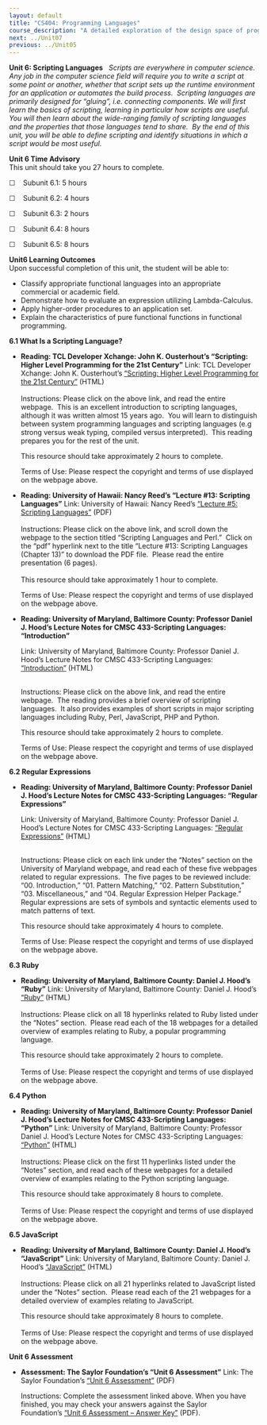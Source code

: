 ```yaml
---
layout: default
title: "CS404: Programming Languages"
course_description: "A detailed exploration of the design space of programming languages, including the functional, imperative, logic and object-oriented programming languages."
next: ../Unit07
previous: ../Unit05
---
```

**Unit 6: Scripting Languages** <span id="6"></span> 
*Scripts are everywhere in computer science.  Any job in the computer
science field will require you to write a script at some point or
another, whether that script sets up the runtime environment for an
application or automates the build process.  Scripting languages are
primarily designed for “gluing”, i.e. connecting components. We will
first learn the basics of scripting, learning in particular how scripts
are useful.  You will then learn about the wide-ranging family of
scripting languages and the properties that those languages tend to
share.  By the end of this unit, you will be able to define scripting
and identify situations in which a script would be most useful.*

**Unit 6 Time Advisory**  
This unit should take you 27 hours to complete.  
  
 ☐    Subunit 6.1: 5 hours  
  
 ☐    Subunit 6.2: 4 hours  
  
 ☐    Subunit 6.3: 2 hours  
  
 ☐    Subunit 6.4: 8 hours  
  
 ☐    Subunit 6.5: 8 hours

**Unit6 Learning Outcomes**  
Upon successful completion of this unit, the student will be able to:  
-   Classify appropriate functional languages into an appropriate
    commercial or academic field.
-   Demonstrate how to evaluate an expression utilizing Lambda-Calculus.
-   Apply higher-order procedures to an application set.
-   Explain the characteristics of pure functional functions in
    functional programming.

**6.1 What Is a Scripting Language?** <span id="6.1"></span> 
-   **Reading: TCL Developer Xchange: John K. Ousterhout’s “Scripting:
    Higher Level Programming for the 21st Century”**
    Link: TCL Developer Xchange: John K. Ousterhout’s [“Scripting:
    Higher Level Programming for the 21st
    Century”](http://www.tcl.tk/doc/scripting.html) (HTML)  
        
     Instructions: Please click on the above link, and read the entire
    webpage.  This is an excellent introduction to scripting languages,
    although it was written almost 15 years ago.  You will learn to
    distinguish between system programming languages and scripting
    languages (e.g strong versus weak typing, compiled versus
    interpreted).  This reading prepares you for the rest of the unit.  
      
     This resource should take approximately 2 hours to complete.  
      
     Terms of Use: Please respect the copyright and terms of use
    displayed on the webpage above.

-   **Reading: University of Hawaii: Nancy Reed’s “Lecture \#13:
    Scripting Languages”**
    Link: University of Hawaii: Nancy Reed’s [“Lecture \#5: Scripting
    Languages”](http://www2.hawaii.edu/~nreed/ics313/notes.html) (PDF)  
        
     Instructions: Please click on the above link, and scroll down the
    webpage to the section titled “Scripting Languages and Perl.”  Click
    on the “pdf” hyperlink next to the title “Lecture \#13: Scripting
    Languages (Chapter 13)” to download the PDF file.  Please read the
    entire presentation (6 pages).    
        
     This resource should take approximately 1 hour to complete.  
      
     Terms of Use: Please respect the copyright and terms of use
    displayed on the webpage above.

-   **Reading: University of Maryland, Baltimore County: Professor
    Daniel J. Hood’s Lecture Notes for CMSC 433-Scripting Languages:
    “Introduction”**

    Link: University of Maryland, Baltimore County: Professor Daniel J.
    Hood’s Lecture Notes for CMSC 433-Scripting Languages:
    [“Introduction”](http://userpages.umbc.edu/~dhood2/courses/cmsc433/spring2012/?section=Notes&topic=Introduction&notes=00)
    (HTML)

       
     Instructions: Please click on the above link, and read the entire
    webpage.  The reading provides a brief overview of scripting
    languages.  It also provides examples of short scripts in major
    scripting languages including Ruby, Perl, JavaScript, PHP and
    Python.  
      
     This resource should take approximately 2 hours to complete.  
      
     Terms of Use: Please respect the copyright and terms of use
    displayed on the webpage above.

**6.2 Regular Expressions** <span id="6.2"></span> 
-   **Reading: University of Maryland, Baltimore County: Professor
    Daniel J. Hood’s Lecture Notes for CMSC 433-Scripting Languages:
    “Regular Expressions”**

    Link: University of Maryland, Baltimore County: Professor Daniel J.
    Hood’s Lecture Notes for CMSC 433-Scripting Languages: [“Regular
    Expressions”](http://userpages.umbc.edu/~dhood2/courses/cmsc433/spring2012/?section=Notes&topic=Regular+Expressions)
    (HTML)  
      

    Instructions: Please click on each link under the “Notes” section on
    the University of Maryland webpage, and read each of these five
    webpages related to regular expressions.  The five pages to be
    reviewed include: “00. Introduction,” “01. Pattern Matching,” “02.
    Pattern Substitution,” “03. Miscellaneous,” and “04. Regular
    Expression Helper Package.”  Regular expressions are sets of symbols
    and syntactic elements used to match patterns of text.  
      
     This resource should take approximately 4 hours to complete.  
      
     Terms of Use: Please respect the copyright and terms of use
    displayed on the webpage above.

**6.3 Ruby** <span id="6.3"></span> 
-   **Reading: University of Maryland, Baltimore County: Daniel J.
    Hood’s “Ruby”**
    Link: University of Maryland, Baltimore County: Daniel J. Hood’s
    [“Ruby”](http://userpages.umbc.edu/~dhood2/courses/cmsc433/spring2012/?section=Notes&topic=Ruby)
    (HTML)  
        
     Instructions: Please click on all 18 hyperlinks related to Ruby
    listed under the “Notes” section.  Please read each of the 18
    webpages for a detailed overview of examples relating to Ruby, a
    popular programming language.  
      
     This resource should take approximately 2 hours to complete.  
        
     Terms of Use: Please respect the copyright and terms of use
    displayed on the webpage above.

**6.4 Python** <span id="6.4"></span> 
-   **Reading: University of Maryland, Baltimore County: Professor
    Daniel J. Hood’s Lecture Notes for CMSC 433-Scripting Languages:
    “Python”**
    Link: University of Maryland, Baltimore County: Professor Daniel J.
    Hood’s Lecture Notes for CMSC 433-Scripting Languages:
    [“Python”](http://userpages.umbc.edu/~dhood2/courses/cmsc433/spring2012/?section=Notes&topic=Python)
    (HTML)  
        
     Instructions: Please click on the first 11 hyperlinks listed under
    the “Notes” section, and read each of these webpages for a detailed
    overview of examples relating to the Python scripting language.     
      
     This resource should take approximately 8 hours to complete.  
        
     Terms of Use: Please respect the copyright and terms of use
    displayed on the webpage above.

**6.5 JavaScript** <span id="6.5"></span> 
-   **Reading: University of Maryland, Baltimore County: Daniel J.
    Hood’s “JavaScript”**
    Link: University of Maryland, Baltimore County: Daniel J. Hood’s
    [“JavaScript”](http://userpages.umbc.edu/~dhood2/courses/cmsc433/spring2012/?section=Notes&topic=JavaScript)
    (HTML)  
        
     Instructions: Please click on all 21 hyperlinks related to
    JavaScript listed under the “Notes” section.  Please read each of
    the 21 webpages for a detailed overview of examples relating to
    JavaScript.    
      
     This resource should take approximately 8 hours to complete.  
        
     Terms of Use: Please respect the copyright and terms of use
    displayed on the webpage above.

**Unit 6 Assessment** <span id="6.6"></span> 
-   **Assessment: The Saylor Foundation’s “Unit 6 Assessment”**
    Link: The Saylor Foundation’s [“Unit 6
    Assessment”](https://resources.saylor.org/archived/wp-content/uploads/2013/01/CS404-Unit-6-Assessment-FINAL.pdf) (PDF)  
      
     Instructions: Complete the assessment linked above. When you have
    finished, you may check your answers against the Saylor
    Foundation’s [“Unit 6 Assessment – Answer
    Key”](https://resources.saylor.org/archived/wp-content/uploads/2013/01/CS404-Unit-6-Assessment-Answer-Key-FINAL.pdf) (PDF).



